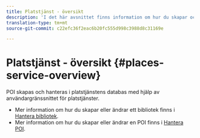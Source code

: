 ```yaml
---
title: Platstjänst - översikt
description: 'I det här avsnittet finns information om hur du skapar och använder intressepunkter. '
translation-type: tm+mt
source-git-commit: c22efc36f2eac6b20fc555d998c3988d8c31169e

---
```



# Platstjänst - översikt {#places-service-overview}

POI skapas och hanteras i platstjänstens databas med hjälp av användargränssnittet för platstjänster.

* Mer information om hur du skapar eller ändrar ett bibliotek finns i [Hantera bibliotek](/help/poi-mgmt-ui/manage-libraries-in-the-places-ui.md).
* Mer information om hur du skapar eller ändrar en POI finns i [Hantera POI](/help/poi-mgmt-ui/managing-pois-in-the-places-ui.md).
